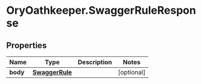 # OryOathkeeper.SwaggerRuleResponse

## Properties

| Name     | Type                              | Description | Notes      |
| -------- | --------------------------------- | ----------- | ---------- |
| **body** | [**SwaggerRule**](SwaggerRule.md) |             | [optional] |
